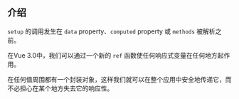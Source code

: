## 介绍

`setup` 的调用发生在 `data` property、`computed` property 或 `methods` 被解析之前。

在Vue 3.0中，我们可以通过一个新的 `ref` 函数使任何响应式变量在任何地方起作用。

在任何值周围都有一个封装对象，这样我们就可以在整个应用中安全地传递它，而不必担心在某个地方失去它的响应性。 

